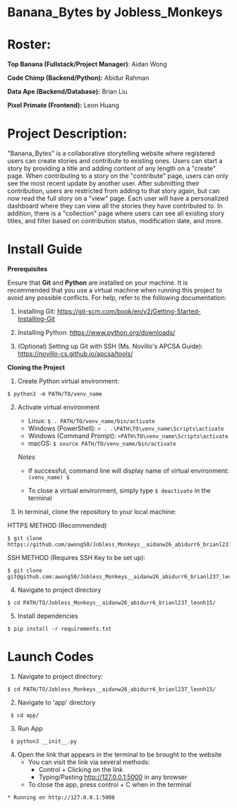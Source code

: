 # Banana_Bytes by Jobless_Monkeys
# Roster:
**Top Banana (Fullstack/Project Manager)**: Aidan Wong 

**Code Chimp (Backend/Python):** Abidur Rahman

**Data Ape (Backend/Database):** Brian Liu

**Pixel Primate (Frontend):** Leon Huang

# Project Description:

"Banana_Bytes" is a collaborative storytelling website where registered users can create stories and contribute to existing ones. Users can start a story by providing a title and adding content of any length on a "create" page. When contributing to a story on the "contribute" page, users can only see the most recent update by another user. After submitting their contribution, users are restricted from adding to that story again, but can now read the full story on a "view" page. Each user will have a personalized dashboard where they can view all the stories they have contributed to. In addition, there is a "collection" page where users can see all existing story titles, and filter based on contribution status, modification date, and more.

# Install Guide

**Prerequisites**

Ensure that **Git** and **Python** are installed on your machine. It is recommended that you use a virtual machine when running this project to avoid any possible conflicts. For help, refer to the following documentation:
   1. Installing Git: https://git-scm.com/book/en/v2/Getting-Started-Installing-Git 
   2. Installing Python: https://www.python.org/downloads/ 

   3. (Optional) Setting up Git with SSH (Ms. Novillo's APCSA Guide): https://novillo-cs.github.io/apcsa/tools/ 
         

**Cloning the Project**
1. Create Python virtual environment:

```
$ python3 -m PATH/TO/venv_name
```

2. Activate virtual environment 

   - Linux: `$ . PATH/TO/venv_name/bin/activate`
   - Windows (PowerShell): `> . .\PATH\TO\venv_name\Scripts\activate`
   - Windows (Command Prompt): `>PATH\TO\venv_name\Scripts\activate`
   - macOS: `$ source PATH/TO/venv_name/bin/activate`

   *Notes*

   - If successful, command line will display name of virtual environment: `(venv_name) $ `

   - To close a virtual environment, simply type `$ deactivate` in the terminal


3. In terminal, clone the repository to your local machine: 

HTTPS METHOD (Recommended)

```
$ git clone https://github.com/awong50/Jobless_Monkeys__aidanw26_abidurr6_brianl237_leonh15.git        
```

SSH METHOD (Requires SSH Key to be set up):

```
$ git clone git@github.com:awong50/Jobless_Monkeys__aidanw26_abidurr6_brianl237_leonh15.git
```

4. Navigate to project directory

```
$ cd PATH/TO/Jobless_Monkeys__aidanw26_abidurr6_brianl237_leonh15/
```

5. Install dependencies

```
$ pip install -r requirements.txt
```
        
# Launch Codes

1. Navigate to project directory:

```
$ cd PATH/TO/Jobless_Monkeys__aidanw26_abidurr6_brianl237_leonh15/
```
 
2. Navigate to 'app' directory

```
 $ cd app/
```

3. Run App

```
 $ python3 __init__.py
```
4. Open the link that appears in the terminal to be brought to the website
    - You can visit the link via several methods:
        - Control + Clicking on the link
        - Typing/Pasting http://127.0.0.1:5000 in any browser
    - To close the app, press control + C when in the terminal

```    
* Running on http://127.0.0.1:5000
``` 
